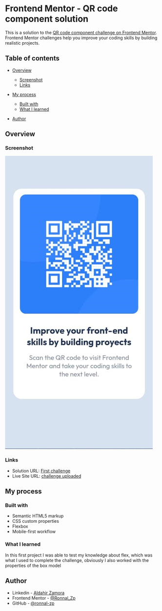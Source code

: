 # Frontend Mentor - QR code component solution

This is a solution to the [QR code component challenge on Frontend Mentor](https://www.frontendmentor.io/challenges/qr-code-component-iux_sIO_H). Frontend Mentor challenges help you improve your coding skills by building realistic projects. 

## Table of contents

- [Overview](#overview)
  - [Screenshot](#screenshot)
  - [Links](#links)
- [My process](#my-process)
  - [Built with](#built-with)
  - [What I learned](#what-i-learned)

- [Author](#author)



## Overview

### Screenshot

![](./images/portada1.jpeg)

### Links

- Solution URL: [First challenge](https://github.com/Ronnal-Zp/frontendMentor1)
- Live Site URL: [challenge uploaded](https://ronnal-zp.github.io/frontendMentor1/)

## My process

### Built with

- Semantic HTML5 markup
- CSS custom properties
- Flexbox
- Mobile-first workflow


### What I learned

In this first project I was able to test my knowledge about flex, which was what I used to complete the challenge, obviously I also worked with the properties of the box model


## Author

- Linkedin - [Aldahir Zamora](https://www.linkedin.com/in/aldahir-zamora/)
- Frontend Mentor - [@Ronnal_Zp](https://www.frontendmentor.io/profile/Ronnal-Zp)
- GitHub - [@ronnal-zp](https://github.com/Ronnal-Zp)
